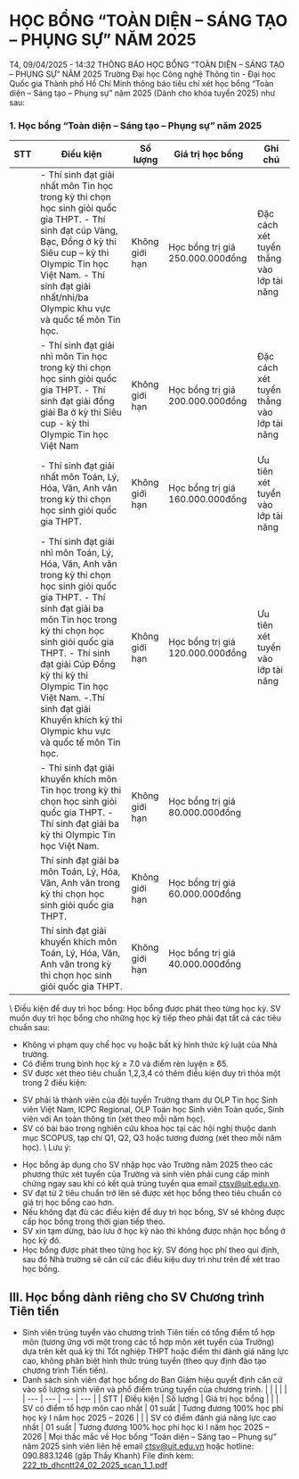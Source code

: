 # HỌC BỔNG “TOÀN DIỆN – SÁNG TẠO – PHỤNG SỰ” NĂM 2025
T4, 09/04/2025 - 14:32
THÔNG BÁO
HỌC BỔNG “TOÀN DIỆN – SÁNG TẠO – PHỤNG SỰ”
NĂM 2025
Trường Đại học Công nghệ Thông tin - Đại học Quốc gia Thành phố Hồ Chí Minh thông báo tiêu chí xét học bổng “Toàn diện – Sáng tạo – Phụng sự” năm 2025 (Dành cho khóa tuyển 2025) như sau:
### 1. Học bổng “Toàn diện – Sáng tạo – Phụng sự” năm 2025
| STT | Điều kiện | Số lượng | Giá trị học bổng | Ghi chú |
| --- | --- | --- | --- | --- |
|  | - Thí sinh đạt giải nhất môn Tin học trong kỳ thi chọn học sinh giỏi quốc gia THPT.  -  Thí sinh đạt cúp Vàng, Bạc, Đồng ở kỳ thi Siêu cup – kỳ thi Olympic Tin học Việt Nam.  - Thí sinh đạt giải nhất/nhì/ba Olympic khu vực và quốc tế môn Tin học. | Không giới hạn | Học bổng trị giá 250.000.000đồng | Đặc cách xét tuyển thẳng vào lớp tài năng |
|  | - Thí sinh đạt giải nhì môn Tin học trong kỳ thi chọn học sinh giỏi quốc gia THPT.  - Thí sinh đạt giải đồng giải Ba ở kỳ thi Siêu cup - kỳ thi Olympic Tin học Việt Nam | Không giới hạn | Học bổng trị giá 200.000.000đồng | Đặc cách xét tuyển thẳng vào lớp tài năng |
|  | - Thí sinh đạt giải nhất môn Toán, Lý, Hóa, Văn, Anh văn trong kỳ thi chọn học sinh giỏi quốc gia THPT. | Không giới hạn | Học bổng trị giá   160.000.000đồng | Ưu tiên xét tuyển vào lớp tài năng |
|  | - Thí sinh đạt giải nhì môn Toán, Lý, Hóa, Văn, Anh văn trong kỳ thi chọn học sinh giỏi quốc gia THPT.  - Thí sinh đạt giải ba môn Tin học trong kỳ thi chọn học sinh giỏi quốc gia THPT.  - Thí sinh đạt giải Cúp Đồng kỳ thi kỳ thi Olympic Tin học Việt Nam.  -.Thí sinh đạt giải Khuyến khích kỳ thi Olympic khu vực và quốc tế môn Tin học. | Không giới hạn | Học bổng trị giá   120.000.000đồng | Ưu tiên xét tuyển vào lớp tài năng |
|  | - Thí sinh đạt giải khuyến khích môn Tin học trong kỳ thi chọn học sinh giỏi quốc gia THPT.  - Thí sinh đạt giải ba kỳ thi Olympic Tin học Việt Nam. | Không giới hạn | Học bổng trị giá   80.000.000đồng |  |
|  | Thí sinh đạt giải ba môn Toán, Lý, Hóa, Văn, Anh văn trong kỳ thi chọn học sinh giỏi quốc gia THPT. | Không giới hạn | Học bổng trị giá   60.000.000đồng |  |
|  | Thí sinh đạt giải khuyến khích môn Toán, Lý, Hóa, Văn, Anh văn trong kỳ thi chọn học sinh giỏi quốc gia THPT. | Không giới hạn | Học bổng trị giá  40.000.000đồng |  |
\ Điều kiện để duy trì học bổng: Học bổng được phát theo từng học kỳ. SV muốn duy trì học bổng cho những học kỳ tiếp theo phải đạt tất cả các tiêu chuẩn sau:
- Không vi phạm quy chế học vụ hoặc bất kỳ hình thức kỷ luật của Nhà trường.
- Có điểm trung bình học kỳ ≥ 7.0 và điểm rèn luyện ≥ 65. 
- SV được xét theo tiêu chuẩn 1,2,3,4 có thêm điều kiện duy trì thỏa một trong 2 điều kiện:
+ SV phải là thành viên của đội tuyển Trường tham dự OLP Tin học Sinh viên Việt Nam, ICPC Regional, OLP Toán học Sinh viên Toàn quốc, Sinh viên với An toàn thông tin (xét theo mỗi năm học).
+ SV có bài báo trong nghiên cứu khoa học tại các hội nghị thuộc danh mục SCOPUS, tạp chí Q1, Q2, Q3 hoặc tương đương (xét theo mỗi năm học). 
\ Lưu ý:
- Học bổng áp dụng cho SV nhập học vào Trường năm 2025 theo các phương thức xét tuyển của Trường và sinh viên phải cung cấp minh chứng ngay sau khi có kết quả trúng tuyển qua email [ctsv@uit.edu.vn](mailto:ctsv@uit.edu.vn). 
- SV đạt từ 2 tiêu chuẩn trở lên sẽ được xét học bổng theo tiêu chuẩn có giá trị học bổng cao hơn.
- Nếu không đạt đủ các điều kiện để duy trì học bổng, SV sẽ không được cấp học bổng trong thời gian tiếp theo.
- SV xin tạm dừng, bảo lưu ở học kỳ nào thì không được nhận học bổng ở học kỳ đó.
- Học bổng được phát theo từng học kỳ. SV đóng học phí theo qui định, sau đó Nhà trường sẽ căn cứ các điều kiệu duy trì như trên để xét trao học bổng.
## III. Học bổng dành riêng cho SV Chương trình Tiên tiến
- Sinh viên trúng tuyển vào chương trình Tiên tiến có tổng điểm tổ hợp môn (tương ứng với một trong các tổ hợp môn xét tuyển của Trường) dựa trên kết quả kỳ thi Tốt nghiệp THPT hoặc điểm thi đánh giá năng lực cao, không phân biệt hình thức trúng tuyển (theo quy định đào tạo chương trình Tiến tiến). 
- Danh sách sinh viên đạt học bổng do Ban Giám hiệu quyết định căn cứ vào số lượng sinh viên và phổ điểm trúng tuyển của chương trình.
|  |  |  |  |
| --- | --- | --- | --- |
| STT | Điều kiện | Số lượng | Giá trị học bổng |
|  | SV có điểm tổ hợp môn cao nhất | 01 suất | Tương đương 100% học phí học kỳ I năm học 2025 – 2026 |
|  | SV có điểm đánh giá năng lực cao nhất | 01 suất | Tương đương 100% học phí học kì I năm học 2025 – 2026 |
Mọi thắc mắc về Học bổng “Toàn diện – Sáng tạo – Phụng sự” năm 2025 sinh viên liên hệ email [ctsv@uit.edu.vn](mailto:ctsv@uit.edu.vn) hoặc hotline: 090.883.1246 (gặp Thầy Khanh)
File đính kèm:
 [222\_tb\_dhcntt24\_02\_2025\_scan\_1\_1.pdf](https://tuyensinh.uit.edu.vn/sites/default/files/uploads/files/202503/222_tb_dhcntt24_02_2025_scan_1_1.pdf)